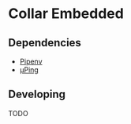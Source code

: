 # Collar Embedded

## Dependencies

- [Pipenv](https://pypi.org/project/pipenv/)
- [µPing](https://gist.github.com/shawwwn/91cc8979e33e82af6d99ec34c38195fb)

## Developing

TODO

